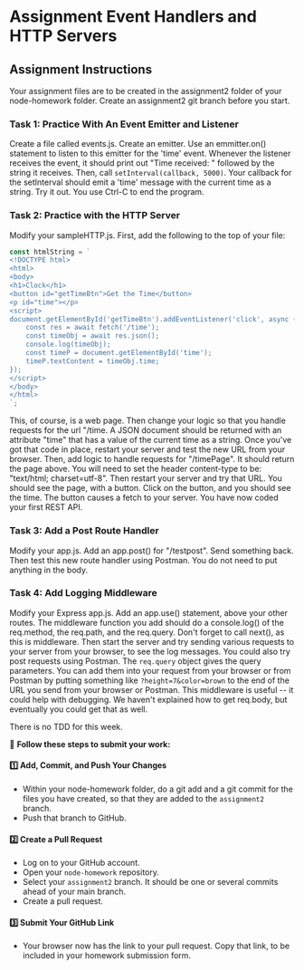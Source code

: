 # **Assignment Event Handlers and HTTP Servers**

## **Assignment Instructions**

Your assignment files are to be created in the assignment2 folder of your node-homework folder.  Create an assignment2 git branch before you start.

### **Task 1: Practice With An Event Emitter and Listener**

Create a file called events.js.  Create an emitter.  Use an emmitter.on() statement to listen to this emitter for the 'time' event.  Whenever the listener receives the event, it should print out "Time received: " followed by the string it receives.  Then, call `setInterval(callback, 5000)`.  Your callback for the setInterval should emit a 'time' message with the current time as a string.  Try it out.  You use Ctrl-C to end the program.

### **Task 2: Practice with the HTTP Server**

Modify your sampleHTTP.js.  First, add the following to the top of your file:

```js
const htmlString = `
<!DOCTYPE html>
<html>
<body>
<h1>Clock</h1>
<button id="getTimeBtn">Get the Time</button>
<p id="time"></p>
<script>
document.getElementById('getTimeBtn').addEventListener('click', async () => {
    const res = await fetch('/time');
    const timeObj = await res.json();
    console.log(timeObj);
    const timeP = document.getElementById('time');
    timeP.textContent = timeObj.time;
});
</script>
</body>
</html>
`;
```

This, of course, is a web page.  Then change your logic so that you handle requests for the url "/time.  A JSON document should be returned with an attribute "time" that has a value of the current time as a string.  Once you've got that code in place, restart your server and test the new URL from your browser.  Then, add logic to handle requests for "/timePage".  It should return the page above.  You will need to set the header content-type to be: "text/html; charset=utf-8".  Then restart your server and try that URL.  You should see the page, with a button.  Click on the button, and you should see the time.  The button causes a fetch to your server.  You have now coded your first REST API.

### **Task 3: Add a Post Route Handler**

Modify your app.js.  Add an app.post() for "/testpost".  Send something back.  Then test this new route handler using Postman.  You do not need to put anything in the body.

### **Task 4: Add Logging Middleware**

Modify your Express app.js.  Add an app.use() statement, above your other routes.  The middleware function you add should do a console.log() of the req.method, the req.path, and the req.query.  Don't forget to call next(), as this is middleware.  Then start the server and try sending various requests to your server from your browser, to see the log messages.  You could also try post requests using Postman.  The `req.query` object gives the query parameters.  You can add them into your request from your browser or from Postman by putting something like `?height=7&color=brown` to the end of the URL you send from your browser or Postman.  This middleware is useful -- it could help with debugging.  We haven't explained how to get req.body, but eventually you could get that as well.

There is no TDD for this week.

📌 **Follow these steps to submit your work:**

#### **1️⃣ Add, Commit, and Push Your Changes**

- Within your node-homework folder, do a git add and a git commit for the files you have created, so that they are added to the `assignment2` branch.
- Push that branch to GitHub.

#### **2️⃣ Create a Pull Request**

- Log on to your GitHub account.
- Open your `node-homework` repository.
- Select your `assignment2` branch. It should be one or several commits ahead of your main branch.
- Create a pull request.

#### **3️⃣ Submit Your GitHub Link**

- Your browser now has the link to your pull request. Copy that link, to be included in your homework submission form.
